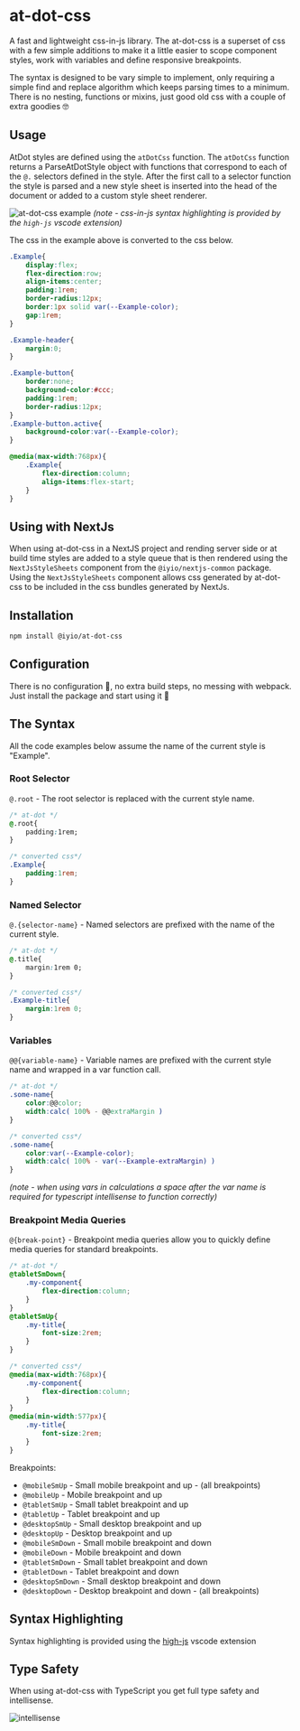 # at-dot-css
A fast and lightweight css-in-js library. The at-dot-css is a superset of css with a few simple
additions to make it a little easier to scope component styles, work with variables and define
responsive breakpoints.

The syntax is designed to be vary simple to implement, only requiring a simple find and
replace algorithm which keeps parsing times to a minimum. There is no nesting, functions or mixins,
just good old css with a couple of extra goodies 🤓

## Usage
AtDot styles are defined using the `atDotCss` function. The `atDotCss` function returns a ParseAtDotStyle
object with functions that correspond to each of the `@.` selectors defined in the style. After the
first call to a selector function the style is parsed and a new style sheet is inserted into the
head of the document or added to a custom style sheet renderer.


![at-dot-css example](https://raw.githubusercontent.com/iyioio/common/main/assets/at-dot-css/at-dot-example.png)
*(note - css-in-js syntax highlighting is provided by the `high-js` vscode extension)*

The css in the example above is converted to the css below.
``` css
.Example{
    display:flex;
    flex-direction:row;
    align-items:center;
    padding:1rem;
    border-radius:12px;
    border:1px solid var(--Example-color);
    gap:1rem;
}

.Example-header{
    margin:0;
}

.Example-button{
    border:none;
    background-color:#ccc;
    padding:1rem;
    border-radius:12px;
}
.Example-button.active{
    background-color:var(--Example-color);
}

@media(max-width:768px){
    .Example{
        flex-direction:column;
        align-items:flex-start;
    }
}
```


## Using with NextJs
When using at-dot-css in a NextJS project and rending server side or at build time styles are added
to a style queue that is then rendered using the `NextJsStyleSheets` component from the
`@iyio/nextjs-common` package. Using the `NextJsStyleSheets` component allows css generated by
at-dot-css to be included in the css bundles generated by NextJs.

## Installation
``` sh
npm install @iyio/at-dot-css
```

## Configuration
There is no configuration 🥹, no extra build steps, no messing with webpack. Just install the package
and start using it 🥳

## The Syntax
All the code examples below assume the name of the current style is "Example".

### Root Selector
`@.root`  - The root selector is replaced with the current style name.

``` css
/* at-dot */
@.root{
    padding:1rem;
}

/* converted css*/
.Example{
    padding:1rem;
}
```


### Named Selector
`@.{selector-name}` - Named selectors are prefixed with the name of the current style.

``` css
/* at-dot */
@.title{
    margin:1rem 0;
}

/* converted css*/
.Example-title{
    margin:1rem 0;
}
```

### Variables
`@@{variable-name}` - Variable names are prefixed with the current style name and wrapped in a var function call.

``` css
/* at-dot */
.some-name{
    color:@@color;
    width:calc( 100% - @@extraMargin )
}

/* converted css*/
.some-name{
    color:var(--Example-color);
    width:calc( 100% - var(--Example-extraMargin) )
}
```
*(note - when using vars in calculations a space after the var name is required for typescript intellisense to function correctly)*

### Breakpoint Media Queries
`@{break-point}` - Breakpoint media queries allow you to quickly define media queries for standard
breakpoints.

``` css
/* at-dot */
@tabletSmDown{
    .my-component{
        flex-direction:column;
    }
}
@tabletSmUp{
    .my-title{
        font-size:2rem;
    }
}

/* converted css*/
@media(max-width:768px){
    .my-component{
        flex-direction:column;
    }
}
@media(min-width:577px){
    .my-title{
        font-size:2rem;
    }
}
```

Breakpoints:
- `@mobileSmUp` - Small mobile breakpoint and up - (all breakpoints)
- `@mobileUp` - Mobile breakpoint and up
- `@tabletSmUp` - Small tablet breakpoint and up
- `@tabletUp` - Tablet breakpoint and up
- `@desktopSmUp` - Small desktop breakpoint and up
- `@desktopUp` - Desktop breakpoint and up
- `@mobileSmDown` - Small mobile breakpoint and down
- `@mobileDown` - Mobile breakpoint and down
- `@tabletSmDown` - Small tablet breakpoint and down
- `@tabletDown` - Tablet breakpoint and down
- `@desktopSmDown` - Small desktop breakpoint and down
- `@desktopDown` - Desktop breakpoint and down - (all breakpoints)


## Syntax Highlighting
Syntax highlighting is provided using the [high-js](https://marketplace.visualstudio.com/items?itemName=IYIO.high-js) vscode extension


## Type Safety
When using at-dot-css with TypeScript you get full type safety and intellisense.

![intellisense](https://raw.githubusercontent.com/iyioio/common/main/assets/at-dot-css/intellisense.png)
